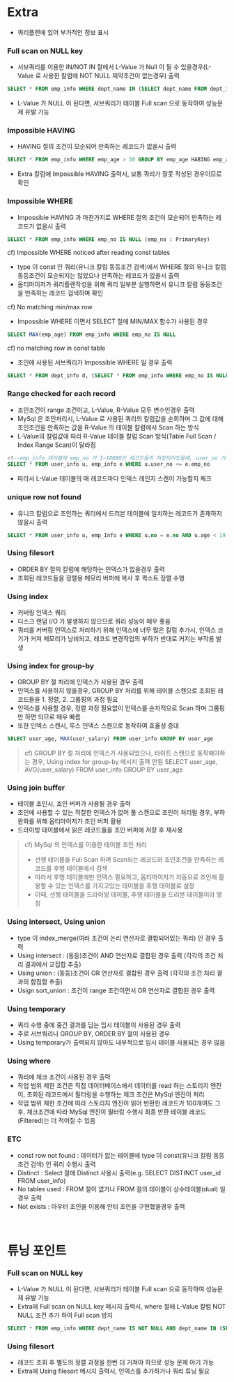 # Extra
* 쿼리플랜에 있어 부가적인 정보 표시

### Full scan on NULL key
* 서브쿼리를 이용한 IN/NOT IN 절에서 L-Value 가 Null 이 될 수 있을경우(L-Value 로 사용한 칼럼에 NOT NULL 제약조건이 없는경우) 출력
```sql
SELECT * FROM emp_info WHERE dept_name IN (SELECT dept_name FROM dept_info WHERE dept_role='BE')
```
* L-Value 가 NULL  이 된다면, 서브쿼리가 테이블 Full scan 으로 동작하여 성능문제 유발 가능

### Impossible HAVING
* HAVING 절의 조건이 모순되어 만족하는 레코드가 없을시 출력
```sql
SELECT * FROM emp_info WHERE emp_age > 30 GROUP BY emp_age HABING emp_age < 30 
```
* Extra 칼럼에 Impossible HAVING 출력시, 보통 쿼리가 잘못 작성된 경우이므로 확인 

### Impossible WHERE
* Impossible HAVING 과 마찬가지로 WHERE 절의 조건이 모순되어 만족하는 레코드가 없을시 출력
```sql
SELECT * FROM emp_info WHERE emp_no IS NULL (emp_no : PrimaryKey)
```

cf) Impossible WHERE noticed after reading const tables
* type 이 const 인 쿼리(유니크 칼럼 동등조건 검색)에서 WHERE 절의 유니크 칼럼 동등조건이 모순되지는 않았으나 만족하는 레코드가 없을시 출력 
* 옵티마이저가 쿼리플랜작성을 위해 쿼리 일부분 실행하면서 유니크 칼럼 동등조건을 만족하는 레코드 검색하며 확인 

cf) No matching min/max row
* Impossible WHERE 이면서 SELECT 절에 MIN/MAX 함수가 사용된 경우
```sql
SELECT MAX(emp_age) FROM emp_info WHERE emp_no IS NULL 
```

cf) no matching row in const table
* 조인에 사용된 서브쿼리가 Impossible WHERE 일 경우 출력
```sql
SELECT * FROM dept_info d, (SELECT * FROM emp_info WHERE emp_no IS NULL) e WHERE d.dept_name = e.dept_name
```

### Range checked for each record
* 조인조건이 range 조건이고, L-Value, R-Value 모두 변수인경우 출력
* MySql 은 조인처리시, L-Value 로 사용된 쿼리의 칼럼값을 순회하며 그 값에 대해 조인조건을 만족하는 값을 R-Value 의 테이블 칼럼에서 Scan 하는 방식
* L-Value의 칼럼값에 따라 R-Value 테이블 칼럼 Scan 방식(Table Full Scan / Index Range Scan)이 달라짐
```sql
<!--emp_info 테이블에 emp_no 가 1~10000인 레코드들이 저장되어있을때, user_no 가 0 일경우 테이블 풀 스캔, 9999 일경우 인덱스 레인지 스캔으로 동작 -->
SELECT * FROM user_info u, emp_info e WHERE u.user_no <= e.emp_no
```
* 따라서 L-Value 테이블의 매 레코드마다 인덱스 레인지 스캔이 가능할지 체크

### unique row not found
* 유니크 칼럼으로 조인하는 쿼리에서 드리븐 테이블에 일치하는 레코드가 존재하지 않을시 출력
```sql
SELECT * FROM user_info u, emp_Info e WHERE u.no = e.no AND u.age < 19 (19세 이하인 employee 가 없음)
```

### Using filesort
* ORDER BY 절의 칼럼에 해당하는 인덱스가 없을경우 출력
* 조회된 레코드들을 정렬용 메모리 버퍼에 복사 후 퀵소트 정렬 수행

### Using index
* 커버링 인덱스 쿼리
* 디스크 랜덤 I/O 가 발생하지 않으므로 쿼리 성능이 매우 좋음
* 쿼리를 커버링 인덱스로 처리하기 위해 인덱스에 너무 많은 칼럼 추가시, 인덱스 크기가 커져 메모리가 낭비되고, 레코드 변경작업의 부하가 반대로 커지는 부작용 발생 

### Using index for group-by
* GROUP BY 절 처리에 인덱스가 사용된 경우 출력
* 인덱스를 사용하지 않을경우, GROUP BY 처리를 위해 테이블 스캔으로 조회된 레코드들을 1. 정렬, 2. 그룹핑의 과정 필요
* 인덱스를 사용할 경우, 정렬 과정 필요없이 인덱스를 순차적으로 Scan 하며 그룹핑만 하면 되므로 매우 빠름
* 또한 인덱스 스캔시, 루스 인덱스 스캔으로 동작하여 효율성 증대
```sql
SELECT user_age, MAX(user_salary) FROM user_info GROUP BY user_age
```
> cf) GROUP BY 절 처리에 인덱스가 사용되었으나, 타이트 스캔으로 동작해야하는 경우, Using index for group-by 메시지 출력 안됨
> SELECT user_age, AVG(user_salary) FROM user_info GROUP BY user_age 

### Using join buffer
* 테이블 조인시, 조인 버퍼가 사용될 경우 출력
* 조인에 사용할 수 있는 적절한 인덱스가 없어 풀 스캔으로 조인이 처리될 경우, 부하 완화를 위해 옵티마이저가 조인 버퍼 활용
* 드라이빙 테이블에서 읽은 레코드들을 조인 버퍼에 저장 후 재사용

> cf) MySql 의 인덱스를 이용한 테이블 조인 처리
> * 선행 테이블을 Full Scan 하며 Scan되는 레코드와 조인조건을 만족하는 레코드를 후행 테이블에서 검색
> * 따라서 후행 테이블에만 인덱스 필요하고, 옵티마이저가 자동으로 조인에 활용할 수 있는 인덱스를 가지고있는 테이블을 후행 테이블로 설정
> * 이때, 선행 테이블을 드라이빙 테이블, 후행 테이블을 드리븐 테이블이라 명칭  

### Using intersect, Using union
* type 이 index_merge(여러 조건이 논리 연산자로 결합되어있는 쿼리) 인 경우 출력
* Using intersect : (동등)조건이 AND 연산자로 결합된 경우 출력 (각각의 조건 처리 결과에서 교집합 추출)
* Using union : (동등)조건이 OR 연산자로 결합된 경우 출력 (각각의 조건 처리 결과의 합집합 추출)
* Usign sort_union : 조건이 range 조건이면서 OR 연산자로 결합된 경우 출력

### Using temporary
* 쿼리 수행 중에 중간 결과를 담는 임시 테이블이 사용된 경우 출력
* 주로 서브쿼리나 GROUP BY, ORDER BY 절이 사용된 경우
* Using temporary가 출력되지 않아도 내부적으로 임시 테이블 사용되는 경우 많음

### Using where
* 쿼리에 체크 조건이 사용된 경우 출력
* 작업 범위 제한 조건은 직접 데이터베이스에서 데이터를 read 하는 스토리지 엔진이, 조회된 레코드에서 필터링을 수행하는 체크 조건은 MySql 엔진이 처리
* 작업 범위 제한 조건에 따라 스토리지 엔진이 읽어 반환한 레코드가 100개여도 그 후, 체크조건에 따라 MySql 엔진이 필터링 수행시 최종 반환 테이블 레코드(Filtered)는 더 적어질 수 있음

### ETC
* const row not found : 데이터가 없는 테이블에 type 이 const(유니크 칼럼 동등조건 검색) 인 쿼리 수행시 출력
* Distinct : Select 절에 Distinct 사용시 출력(e.g. SELECT DISTINCT user_id FROM user_info)
* No tables used : FROM 절이 없거나 FROM 절의 테이블이 상수테이블(dual) 일 경우 출력
* Not exists : 아우터 조인을 이용해 안티 조인을 구현했을경우 출력

<br>

# 튜닝 포인트
### Full scan on NULL key
* L-Value 가 NULL  이 된다면, 서브쿼리가 테이블 Full scan 으로 동작하여 성능문제 유발 가능
* Extra에 Full scan on NULL key 메시지 출력시, where 절에 L-Value 칼럼 NOT NULL 조건 추가 하여 Full scan 방지
```sql
SELECT * FROM emp_info WHERE dept_name IS NOT NULL AND dept_name IN (SELECT dept_name FROM dept_info WHERE dept_role='BE')
``` 

### Using filesort
* 레코드 조회 후 별도의 정렬 과정을 한번 더 거쳐야 하므로 성능 문제 야기 가능
* Extra에 Using filesort 메시지 출력시, 인덱스를 추가하거나 쿼리 튜닝 필요